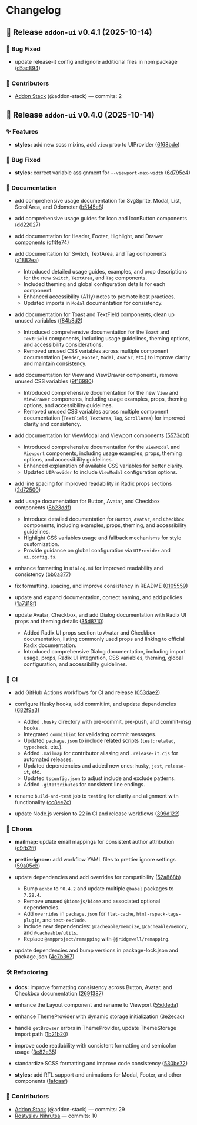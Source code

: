 # Changelog

## 🚀 Release `addon-ui` v0.4.1 (2025-10-14)


### 🐛 Bug Fixed

* update release-it config and ignore additional files in npm package ([d5ac894](https://github.com/addon-stack/addon-ui/commit/d5ac89444573081c89646c863942e86d6e40050a))





### 🙌 Contributors

- [Addon Stack](https://github.com/addon-stack) (@addon-stack) — commits: 2

## 🚀 Release `addon-ui` v0.4.0 (2025-10-14)


### ✨ Features

* **styles:** add new scss mixins, add `view` prop to UIProvider ([6f68bde](https://github.com/addon-stack/addon-ui/commit/6f68bde44b326dfa1b0a44ae94706b011b94902c))




### 🐛 Bug Fixed

* **styles:** correct variable assignment for `--viewport-max-width` ([6d795c4](https://github.com/addon-stack/addon-ui/commit/6d795c484c79e6004bfaeaefdebad98114c16da9))




### 📝 Documentation

* add comprehensive usage documentation for SvgSprite, Modal, List, ScrollArea, and Odometer ([b5145e8](https://github.com/addon-stack/addon-ui/commit/b5145e8ebe17841c169ba869573ca7907ae423dd))


* add comprehensive usage guides for Icon and IconButton components ([dd22027](https://github.com/addon-stack/addon-ui/commit/dd2202725f0049658c432399ea61dc91adecc7ef))


* add documentation for Header, Footer, Highlight, and Drawer components ([df4fe74](https://github.com/addon-stack/addon-ui/commit/df4fe741dde80e2e2061c0fefce5cb2d4e6aca37))


* add documentation for Switch, TextArea, and Tag components ([a1882ea](https://github.com/addon-stack/addon-ui/commit/a1882ea565bbcd19baa37e0108b89d56947bc297))

  - Introduced detailed usage guides, examples,
    and prop descriptions for the new `Switch`, `TextArea`, and `Tag` components.
  - Included theming and global configuration details for each component.
  - Enhanced accessibility (A11y) notes to promote best practices.
  - Updated imports in `Modal` documentation for consistency.

* add documentation for Toast and TextField components, clean up unused variables ([f84b8d2](https://github.com/addon-stack/addon-ui/commit/f84b8d2c2481859f936d46a00357fdc78cf6d6d8))

  - Introduced comprehensive documentation for the `Toast` and `TextField` components,
    including usage guidelines, theming options, and accessibility considerations.
  - Removed unused CSS variables across multiple component documentation
    (`Header`, `Footer`, `Modal`, `Avatar`, etc.) to improve clarity and maintain consistency.

* add documentation for View and ViewDrawer components, remove unused CSS variables ([9f16980](https://github.com/addon-stack/addon-ui/commit/9f16980acfe33c524d7e6e1f934784f246e4a7fd))

  - Introduced comprehensive documentation for the new `View` and `ViewDrawer` components,
    including usage examples, props, theming options, and accessibility guidelines.
  - Removed unused CSS variables across multiple component documentation
    (`TextField`, `TextArea`, `Tag`, `ScrollArea`) for improved clarity and consistency.

* add documentation for ViewModal and Viewport components ([5573dbf](https://github.com/addon-stack/addon-ui/commit/5573dbfa9ae7f468a2b353fc905027e1d941048a))

  - Introduced comprehensive documentation for the `ViewModal` and `Viewport` components,
    including usage examples, props, theming options, and accessibility guidelines.
  - Enhanced explanation of available CSS variables for better clarity.
  - Updated `UIProvider` to include `ViewModal` configuration options.

* add line spacing for improved readability in Radix props sections ([2d72500](https://github.com/addon-stack/addon-ui/commit/2d72500f52c5d7794ebf5052e5939f0bdd508dde))


* add usage documentation for Button, Avatar, and Checkbox components ([8b23ddf](https://github.com/addon-stack/addon-ui/commit/8b23ddf7c887bd3790cd8e71fcaac3690739e809))

  - Introduce detailed documentation for `Button`, `Avatar`, and `Checkbox` components,
    including examples, props, theming, and accessibility guidelines.
  - Highlight CSS variables usage and fallback mechanisms for style customization.
  - Provide guidance on global configuration via `UIProvider` and `ui.config.ts`.

* enhance formatting in `Dialog.md` for improved readability and consistency ([bb0a377](https://github.com/addon-stack/addon-ui/commit/bb0a377119d0fe357912f86633d842145aed590f))


* fix formatting, spacing, and improve consistency in README ([0105559](https://github.com/addon-stack/addon-ui/commit/010555937b328ffbb2b753c551f16113eaeea63d))


* update and expand documentation, correct naming, and add policies ([1a7d18f](https://github.com/addon-stack/addon-ui/commit/1a7d18f960f8152be238ddba23a9ea9d8cb82ed0))


* update Avatar, Checkbox, and add Dialog documentation with Radix UI props and theming details ([35d8710](https://github.com/addon-stack/addon-ui/commit/35d8710004dff94c889f7f51cf8a8ef63bb7a231))

  - Added Radix UI props section to Avatar and Checkbox documentation,
    listing commonly used props and linking to official Radix documentation.
  - Introduced comprehensive Dialog documentation, including import usage, props,
    Radix UI integration, CSS variables, theming, global configuration, and accessibility guidelines.



### 🤖 CI

* add GitHub Actions workflows for CI and release ([053dae2](https://github.com/addon-stack/addon-ui/commit/053dae2695e1d32c00e3388f0ce2aa066aed8354))


* configure Husky hooks, add commitlint, and update dependencies ([682f9a3](https://github.com/addon-stack/addon-ui/commit/682f9a378aea01a08ca9c31d02a96b6f48d3e3c0))

  - Added `.husky` directory with pre-commit, pre-push, and commit-msg hooks.
  - Integrated `commitlint` for validating commit messages.
  - Updated `package.json` to include related scripts (`test:related`, `typecheck`, etc.).
  - Added `.mailmap` for contributor aliasing and `.release-it.cjs` for automated releases.
  - Updated dependencies and added new ones: `husky`, `jest`, `release-it`, etc.
  - Updated `tsconfig.json` to adjust include and exclude patterns.
  - Added `.gitattributes` for consistent line endings.

* rename `build-and-test` job to `testing` for clarity and alignment with functionality ([cc8ee2c](https://github.com/addon-stack/addon-ui/commit/cc8ee2cf19688b0e9cc4cfdd6f3c95a7ac2b44b6))


* update Node.js version to 22 in CI and release workflows ([399d122](https://github.com/addon-stack/addon-ui/commit/399d122cf20cab3094da332e220aef370cb967ee))




### 🧹 Chores

* **mailmap:** update email mappings for consistent author attribution ([c9fb2ff](https://github.com/addon-stack/addon-ui/commit/c9fb2ff1c0bef3cb7d1461c57f77360e1c893de4))


* **prettierignore:** add workflow YAML files to prettier ignore settings ([59a05cb](https://github.com/addon-stack/addon-ui/commit/59a05cb2884cfc91a2cfb0122735c4d795cd290c))


* update dependencies and add overrides for compatibility ([52a868b](https://github.com/addon-stack/addon-ui/commit/52a868b13c9bf3995c850a5e794b3deba403a414))

  - Bump `adnbn` to `^0.4.2` and update multiple `@babel` packages to `7.28.4`.
  - Remove unused `@biomejs/biome` and associated optional dependencies.
  - Add `overrides` in `package.json` for `flat-cache`, `html-rspack-tags-plugin`, and `test-exclude`.
  - Include new dependencies: `@cacheable/memoize`, `@cacheable/memory`, and `@cacheable/utils`.
  - Replace `@ampproject/remapping` with `@jridgewell/remapping`.

* update dependencies and bump versions in package-lock.json and package.json ([4e7b367](https://github.com/addon-stack/addon-ui/commit/4e7b36774addaf93958d9dac4e0998de47e41ddf))




### 🛠️ Refactoring

* **docs:** improve formatting consistency across Button, Avatar, and Checkbox documentation ([2691387](https://github.com/addon-stack/addon-ui/commit/2691387a8f833e2f73e85c94865976e9ddcf4bec))


* enhance the Layout component and rename to Viewport ([55ddeda](https://github.com/addon-stack/addon-ui/commit/55ddedadc35dd5195371d88eb1616e914cefb083))


* enhance ThemeProvider with dynamic storage initialization ([3e2ecac](https://github.com/addon-stack/addon-ui/commit/3e2ecac11f066d3bc4aaca2439ba45356fc88213))


* handle `getBrowser` errors in ThemeProvider, update ThemeStorage import path ([1b21b20](https://github.com/addon-stack/addon-ui/commit/1b21b20af0503bf933f2c7b27b7c8a52b4a9544e))


* improve code readability with consistent formatting and semicolon usage ([3e82e35](https://github.com/addon-stack/addon-ui/commit/3e82e35d79719af7b7d0d363935cb5b7178b40b9))


* standardize SCSS formatting and improve code consistency ([530be72](https://github.com/addon-stack/addon-ui/commit/530be72c62f581ce570396cc0da4ab00cf6b4cff))


* **styles:** add RTL support and animations for Modal, Footer, and other components ([1afcaaf](https://github.com/addon-stack/addon-ui/commit/1afcaaff6239340d3ce366c7246b62ec48ab1452))





### 🙌 Contributors

- [Addon Stack](https://github.com/addon-stack) (@addon-stack) — commits: 29
- [Rostyslav Nihrutsa](mailto:rostyslav.nihrutsa@gmail.com) — commits: 10
